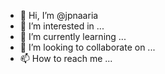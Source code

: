 - 👋 Hi, I’m @jpnaaria
- 👀 I’m interested in ...
- 🌱 I’m currently learning ...
- 💞️ I’m looking to collaborate on ...
- 📫 How to reach me ...

<!---
jpnaaria/jpnaaria is a ✨ special ✨ repository because its `README.md` (this file) appears on your GitHub profile.
You can click the Preview link to take a look at your changes.
--->
